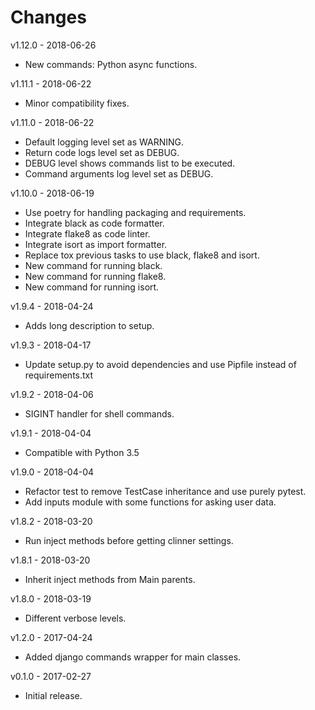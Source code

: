 # Changes
v1.12.0 - 2018-06-26
 * New commands: Python async functions.

v1.11.1 - 2018-06-22
 * Minor compatibility fixes.

v1.11.0 - 2018-06-22
 * Default logging level set as WARNING.
 * Return code logs level set as DEBUG.
 * DEBUG level shows commands list to be executed.
 * Command arguments log level set as DEBUG.

v1.10.0 - 2018-06-19
 * Use poetry for handling packaging and requirements.
 * Integrate black as code formatter.
 * Integrate flake8 as code linter.
 * Integrate isort as import formatter.
 * Replace tox previous tasks to use black, flake8 and isort.
 * New command for running black.
 * New command for running flake8.
 * New command for running isort.

v1.9.4 - 2018-04-24
 * Adds long description to setup.

v1.9.3 - 2018-04-17
 * Update setup.py to avoid dependencies and use Pipfile instead of requirements.txt

v1.9.2 - 2018-04-06
 * SIGINT handler for shell commands.

v1.9.1 - 2018-04-04
 * Compatible with Python 3.5

v1.9.0 - 2018-04-04
 * Refactor test to remove TestCase inheritance and use purely pytest.
 * Add inputs module with some functions for asking user data.

v1.8.2 - 2018-03-20
 * Run inject methods before getting clinner settings.

v1.8.1 - 2018-03-20
 * Inherit inject methods from Main parents.

v1.8.0 - 2018-03-19
 * Different verbose levels.

v1.2.0 - 2017-04-24
 * Added django commands wrapper for main classes.

v0.1.0 - 2017-02-27
 * Initial release.
